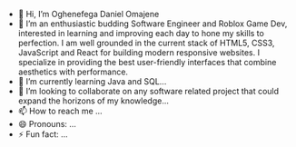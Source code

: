 - 👋 Hi, I’m Oghenefega Daniel Omajene
- 👀 I’m an enthusiastic budding Software Engineer and Roblox Game Dev, interested in learning and improving each day to hone my skills to perfection. I am well grounded in the current stack of HTML5, CSS3, JavaScript and React for building modern responsive websites. I specialize in providing the best user-friendly interfaces that combine aesthetics with performance. 
- 🌱 I’m currently learning Java and SQL...
- 💞️ I’m looking to collaborate on any software related project that could expand the horizons of my knowledge...
- 📫 How to reach me ...
- 😄 Pronouns: ...
- ⚡ Fun fact: ...

<!---
OghenefegaOmajene/OghenefegaOmajene is a ✨ special ✨ repository because its `README.md` (this file) appears on your GitHub profile.
You can click the Preview link to take a look at your changes.
--->
